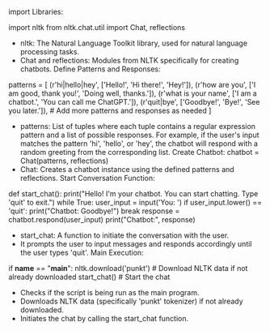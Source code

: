 import Libraries:

import nltk
from nltk.chat.util import Chat, reflections
- nltk: The Natural Language Toolkit library, used for natural language processing tasks.
- Chat and reflections: Modules from NLTK specifically for creating chatbots.
Define Patterns and Responses:

patterns = [
    (r'hi|hello|hey', ['Hello!', 'Hi there!', 'Hey!']),
    (r'how are you', ['I am good, thank you!', 'Doing well, thanks.']),
    (r'what is your name', ['I am a chatbot.', 'You can call me ChatGPT.']),
    (r'quit|bye', ['Goodbye!', 'Bye!', 'See you later.']),
    # Add more patterns and responses as needed
]
- patterns: List of tuples where each tuple contains a regular expression pattern and a list of possible responses.
For example, if the user's input matches the pattern 'hi', 'hello', or 'hey', the chatbot will respond with a random greeting from the corresponding list.
Create Chatbot:
chatbot = Chat(patterns, reflections)
- Chat: Creates a chatbot instance using the defined patterns and reflections.
Start Conversation Function:

def start_chat():
    print("Hello! I'm your chatbot. You can start chatting. Type 'quit' to exit.")
    while True:
        user_input = input('You: ')
        if user_input.lower() == 'quit':
            print("Chatbot: Goodbye!")
            break
        response = chatbot.respond(user_input)
        print("Chatbot:", response)
- start_chat: A function to initiate the conversation with the user.
- It prompts the user to input messages and responds accordingly until the user types 'quit'.
Main Execution:

if __name__ == "__main__":
    nltk.download('punkt')  # Download NLTK data if not already downloaded
    start_chat()  # Start the chat
- Checks if the script is being run as the main program.
- Downloads NLTK data (specifically 'punkt' tokenizer) if not already downloaded.
- Initiates the chat by calling the start_chat function.
